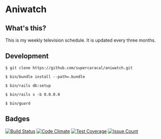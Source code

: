 # Aniwatch

## What's this?

This is my weekly television schedule. It is updated every three months.

## Development

```
$ git clone https://github.com/supercaracal/aniwatch.git
```

```
$ bin/bundle install --path=.bundle
```

```
$ bin/rails db:setup
```

```
$ bin/rails s -b 0.0.0.0
```

```
$ bin/guard
```

## Badges

[![Build Status](https://travis-ci.org/supercaracal/aniwatch.svg?branch=master)](https://travis-ci.org/supercaracal/aniwatch)
[![Code Climate](https://codeclimate.com/github/supercaracal/aniwatch/badges/gpa.svg)](https://codeclimate.com/github/supercaracal/aniwatch)
[![Test Coverage](https://codeclimate.com/github/supercaracal/aniwatch/badges/coverage.svg)](https://codeclimate.com/github/supercaracal/aniwatch/coverage)
[![Issue Count](https://codeclimate.com/github/supercaracal/aniwatch/badges/issue_count.svg)](https://codeclimate.com/github/supercaracal/aniwatch/issues)
